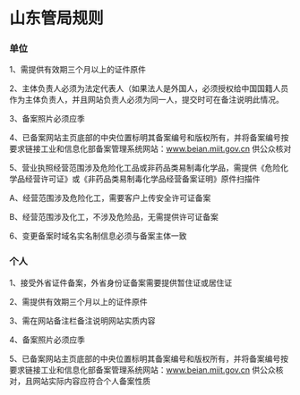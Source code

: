 

# 山东管局规则

### 单位

1、需提供有效期三个月以上的证件原件                                                                                                              

2、主体负责人必须为法定代表人（如果法人是外国人，必须授权给中国国籍人员作为主体负责人，并且网站负责人必须为同一人，提交时可在备注说明此情况。                                                                                                                                                                                                                                                                                                                                                                                                 

3、备案照片必须应季                                                                                                                                                                                                                                                               

4、已备案网站主页底部的中央位置标明其备案编号和版权所有，并将备案编号按要求链接工业和信息化部备案管理系统网站：www.beian.miit.gov.cn 供公众核对                                                   

5、营业执照经营范围涉及危险化工品或非药品类易制毒化学品，需提供《危险化学品经营许可证》或《非药品类易制毒化学品经营备案证明》原件扫描件

A、经营范围涉及危险化工，需要客户上传安全许可证备案

B、经营范围涉及化工，不涉及危险品，无需提供许可证备案

6、变更备案时域名实名制信息必须与备案主体一致

### 个人

1、接受外省证件备案，外省身份证备案需要提供暂住证或居住证

2、需提供有效期三个月以上的证件原件                                                                                                                                                                                                                                   

3、需在网站备注栏备注说明网站实质内容                                                                                      

4、备案照片必须应季                                                                                                                                                                                               

5、已备案网站主页底部的中央位置标明其备案编号和版权所有，并将备案编号按要求链接工业和信息化部备案管理系统网站：www.beian.miit.gov.cn 供公众核对，且网站实际内容应符合个人备案性质  